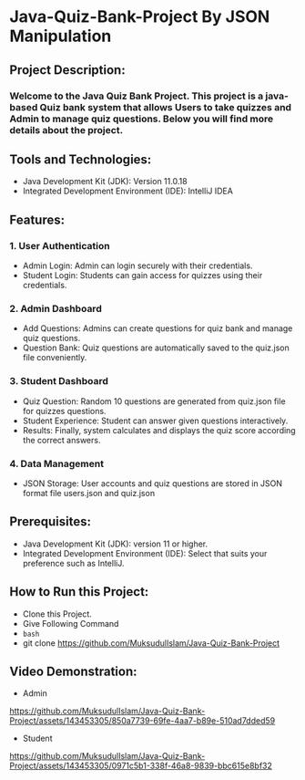 # Java-Quiz-Bank-Project By JSON Manipulation

## Project Description:

### Welcome to the Java Quiz Bank Project. This project is a java-based Quiz bank system that allows Users to take quizzes and Admin to manage quiz questions. Below you will find more details about the project.

## Tools and Technologies:

- Java Development Kit (JDK): Version 11.0.18
- Integrated Development Environment (IDE): IntelliJ IDEA

## Features:

### 1. User Authentication

- Admin Login: Admin can login securely with their credentials.
- Student Login: Students can gain access for quizzes using their credentials.

### 2. Admin Dashboard 

- Add Questions: Admins can create questions for quiz bank and manage quiz questions.
- Question Bank: Quiz questions are automatically saved to the quiz.json file conveniently.

### 3. Student Dashboard 

- Quiz Question: Random 10 questions are generated from quiz.json file for quizzes questions.
- Student Experience: Student can answer given questions interactively.
- Results: Finally, system calculates and displays the quiz score according the correct answers.

### 4. Data Management 

- JSON Storage: User accounts and quiz questions are stored in JSON format file users.json and quiz.json

## Prerequisites:

- Java Development Kit (JDK): version 11 or higher.
- Integrated Development Environment (IDE): Select that suits your preference such as IntelliJ.

## How to Run this Project:

- Clone this Project.
- Give Following Command
- ```bash```
- git clone https://github.com/MuksudulIslam/Java-Quiz-Bank-Project

## Video Demonstration:

- Admin


https://github.com/MuksudulIslam/Java-Quiz-Bank-Project/assets/143453305/850a7739-69fe-4aa7-b89e-510ad7dded59

- Student


https://github.com/MuksudulIslam/Java-Quiz-Bank-Project/assets/143453305/0971c5b1-338f-46a8-9839-bbc615e8bf32















